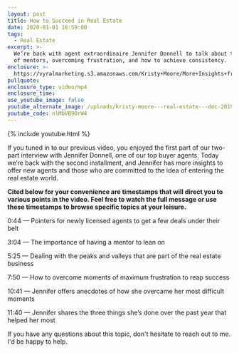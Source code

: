 ```yaml
---
layout: post
title: How to Succeed in Real Estate
date: 2020-01-01 16:59:00
tags:
  - Real Estate
excerpt: >-
  We’re back with agent extraordinaire Jennifer Donnell to talk about the value
  of mentors, overcoming frustration, and how to achieve consistency.
enclosure: >-
  https://vyralmarketing.s3.amazonaws.com/Kristy+Moore/More+Insights+from+Jennifer+Donnell.mp4
pullquote:
enclosure_type: video/mp4
enclosure_time:
use_youtube_image: false
youtube_alternate_image: /uploads/kristy-moore---real-estate---dec-2019---1---youtube-edit-2.jpg
youtube_code: nlMbVB9OrW4
---
```


{% include youtube.html %}

If you tuned in to our previous video, you enjoyed the first part of our two-part interview with Jennifer Donnell, one of our top buyer agents. Today we’re back with the second installment, and Jennifer has more insights to offer new agents and those who are committed to the idea of entering the real estate world.&nbsp;

**Cited below for your convenience are timestamps that will direct you to various points in the video. Feel free to watch the full message or use these timestamps to browse specific topics at your leisure.**

0:44 — Pointers for newly licensed agents to get a few deals under their belt

3:04 — The importance of having a mentor to lean on&nbsp;

5:25 — Dealing with the peaks and valleys that are part of the real estate business&nbsp;

7:50 — How to overcome moments of maximum frustration to reap success&nbsp;

10:41 — Jennifer offers anecdotes of how she overcame her most difficult moments&nbsp;

11:40 — Jennifer shares the three things she’s done over the past year that helped her most

If you have any questions about this topic, don't hesitate to reach out to me. I'd be happy to help.&nbsp;